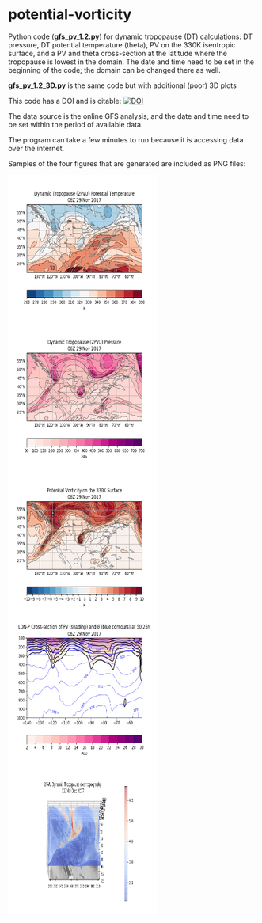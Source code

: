 # potential-vorticity

Python code (<b>gfs_pv_1.2.py</b>) for dynamic tropopause (DT) calculations: DT pressure, DT potential temperature (theta), PV on 
the 330K isentropic surface, and a PV and theta cross-section at the latitude where the tropopause is lowest in the 
domain. The date and time need to be set in the beginning of the code; the domain can be changed there as well.

<b>gfs_pv_1.2_3D.py</b> is the same code but with additional (poor) 3D plots

This code has a DOI and is citable:  <a href="https://zenodo.org/badge/latestdoi/110735652"><img src="https://zenodo.org/badge/110735652.svg" alt="DOI"></a>

The data source is the online GFS analysis, and the date and time need to be set within the period of available data.

The program can take a few minutes to run because it is accessing data over the internet.

Samples of the four figures that are generated are included as PNG files:

<img align="left" width="300" height="300" src="image2_DT_theta.png">
<img align="left" width="300" height="300" src="image1_DT_p.png">
<img align="left" width="300" height="300" src="image3_pv330.png">
<img align="left" width="300" height="300" src="image4_pv_xsec.png">

<img align="left" width="300" height="300" src="image5_DT_3D_1.png">
